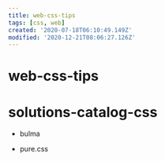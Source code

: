 ```yaml
---
title: web-css-tips
tags: [css, web]
created: '2020-07-18T06:10:49.149Z'
modified: '2020-12-21T08:06:27.126Z'
---
```


# web-css-tips

# solutions-catalog-css

- bulma

- pure.css


